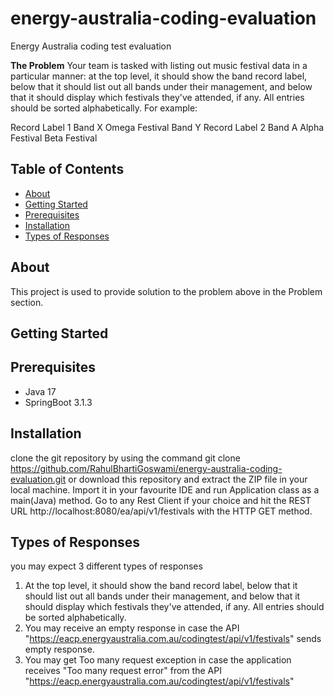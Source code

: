 # energy-australia-coding-evaluation
Energy Australia coding test evaluation

**The Problem**
Your team is tasked with listing out music festival data in a particular manner: at the top level, it should show the band record label, below that it should list out all bands under their management, and below that it should display which festivals they've attended, if any. All entries should be sorted alphabetically.
For example:

Record Label 1
Band X
Omega Festival
Band Y
Record Label 2
Band A
Alpha Festival
Beta Festival

## Table of Contents

- [About](#about)
- [Getting Started](#getting-started)
- [Prerequisites](#prerequisites)
- [Installation](#installation)
- [Types of Responses](#types-of-responses)


## About
This project is used to provide solution to the problem above in the Problem section.

## Getting Started

## Prerequisites
- Java 17
- SpringBoot 3.1.3

## Installation
clone the git repository by using the command 
git clone https://github.com/RahulBhartiGoswami/energy-australia-coding-evaluation.git
or download this repository and extract the ZIP file in your local machine. Import it in your favourite IDE and run Application class as a main(Java) method.
Go to any Rest Client if your choice and hit the REST URL http://localhost:8080/ea/api/v1/festivals with the HTTP GET method.

## Types of Responses
you may expect 3 different types of responses
1) At the top level, it should show the band record label, below that it should list out all bands under their management, and below that it should display which festivals they've attended, if any. All entries should be sorted alphabetically.
2) You may receive an empty response in case the API "https://eacp.energyaustralia.com.au/codingtest/api/v1/festivals" sends empty response.
3) You may get Too many request exception in case the application receives "Too many request error" from the API "https://eacp.energyaustralia.com.au/codingtest/api/v1/festivals"
  
  

